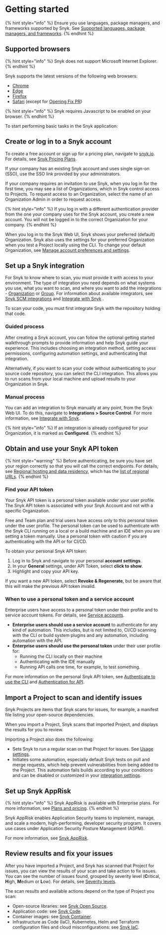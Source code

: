 # Getting started



{% hint style="info" %}
Ensure you use languages, package managers, and frameworks supported by Snyk. See [Supported languages, package managers, and frameworks](../supported-languages-package-managers-and-frameworks/).
{% endhint %}

## Supported browsers

{% hint style="info" %}
Snyk does not support Microsoft Internet Explorer.
{% endhint %}

Snyk supports the latest versions of the following web browsers:

* [Chrome](https://www.google.com/chrome/)
* [Edge](https://www.microsoft.com/en-us/edge?form=MA13FJ)
* [Firefox](https://www.mozilla.org/en-US/firefox/new/)
* [Safari](https://www.apple.com/safari/) (except for [Opening Fix PR](../scan-with-snyk/pull-requests/snyk-pull-or-merge-requests/))

{% hint style="info" %}
Snyk requires Javascript to be enabled on your browser.
{% endhint %}

To start performing basic tasks in the Snyk application:

## **Create or log in to a Snyk account**

To create a free account or sign up for a pricing plan, navigate to [snyk.io](https://snyk.io/). For details, see [Snyk Pricing Plans](https://docs.snyk.io/implement-snyk/enterprise-implementation-guide/trial-limitations).&#x20;

If your company has an existing Snyk account and uses single sign-on (SSO), use the SSO link provided by your administrators.

If your company requires an invitation to use Snyk, when you log in for the first time, you may see a list of Organizations, which in Snyk control access to Projects. To request access to an Organization, select the name of an Organization Admin in order to request access.

{% hint style="info" %}
If you log in with a different authentication provider from the one your company uses for the Snyk account, you create a new account. You will not be logged in to the correct Organization for your company.
{% endhint %}

When you log in to the Snyk Web UI, Snyk shows your preferred (default) Organization. Snyk also uses the settings for your preferred Organization when you test a Project locally using the CLI. To change your default Organization, see [Manage account preferences and settings](snyk-web-ui.md#manage-account-preferences-and-settings).

## **Set up a Snyk integration**

For Snyk to know where to scan, you must provide it with access to your environment. The type of integration you need depends on what systems you use, what you want to scan, and where you want to add the integrations - [Organization](https://docs.snyk.io/integrate-with-snyk#integrations-for-snyk) or [Group](https://docs.snyk.io/integrate-with-snyk#integrations-for-snyk-apprisk). For information about available integrators, see [Snyk SCM integrations](https://docs.snyk.io/scm-ide-and-ci-cd-integrations/snyk-scm-integrations) and [Integrate with Snyk](https://docs.snyk.io/integrate-with-snyk) .

To scan your code, you must first integrate Snyk with the repository holding that code.

### Guided process

After creating a Snyk account, you can follow the optional getting started walkthrough prompts to provide information and help Snyk guide your experience. This includes choosing an integration method, setting access permissions, configuring automation settings, and authenticating that integration.

Alternatively, if you want to scan your code without authenticating to your source code repository, you can select the CLI integration. This allows you to run scans from your local machine and upload results to your Organization in Snyk.

### Manual process

You can add an integration to Snyk manually at any point, from the Snyk Web UI. To do this, navigate to **Integrations > Source Control**. For more information, see [Integrate with Snyk](../integrate-with-snyk/).

{% hint style="info" %}
If an integration is already configured for your Organization, it is marked as **Configured**.
{% endhint %}

## Obtain and use your Snyk API token

{% hint style="warning" %}
Before authenticating, be sure you have set your region correctly so that you will call the correct endpoints. For details, see [Regional hosting and data residency](../working-with-snyk/regional-hosting-and-data-residency.md), which has the [list of regional URLs](../working-with-snyk/regional-hosting-and-data-residency.md#regional-urls).
{% endhint %}

### Find your API token

Your Snyk API token is a personal token available under your user profile. The Snyk API token is associated with your Snyk Account and not with a specific Organization.

Free and Team plan and trial users have access only to this personal token under the user profile. The personal token can be used to authenticate with the Snyk CLI running on a local or a build machine and an IDE when you are setting a token manually. Use a personal token with caution if you are authenticating with the API or for CI/CD.

To obtain your personal Snyk API token:

1. Log in to Snyk and navigate to your personal **account settings**.&#x20;
2. In your **General** settings, under API Token, select **click to show**.
3. Highlight and copy your API key.

If you want a new API token, select **Revoke & Regenerate**, but be aware that this will make the previous API token invalid.

### When to use a personal token and a service account

Enterprise users have access to a personal token under their profile and to service account tokens. For details, see [Service accounts](../enterprise-setup/service-accounts/).

* **Enterprise users should use a service account** to authenticate for any kind of automation. This includes, but is not limited to, CI/CD scanning with the CLI or build system plugins and any automation, including automation with the API.
* **Enterprise users should use the personal token** under their user profile for:
  * Running the CLI locally on their machine
  * Authenticating with the IDE manually
  * Running API calls one time, for example, to test something.

For more information on the personal Snyk API token, see [Authenticate to use the CLI](../snyk-cli/authenticate-to-use-the-cli.md) and [Authentication for API](../snyk-api/rest-api/authentication-for-api/).

## Import a Project to scan and identify issues

Snyk Projects are items that Snyk scans for issues, for example, a manifest file listing your open-source dependencies.

When you import a Project, Snyk scans that imported Project, and displays the results for you to review.

Importing a Project also does the following:

* Sets Snyk to run a regular scan on that Project for issues. See [Usage settings](../snyk-admin/groups-and-organizations/usage-settings.md).
* Initiates some automation, especially default Snyk tests on pull and merge requests, which help prevent vulnerabilities from being added to the Project. This automation fails builds according to your conditions and can be disabled or customized in your [integration settings](../scm-ide-and-ci-cd-integrations/snyk-scm-integrations/).

## Set up Snyk AppRisk&#x20;

{% hint style="info" %}
Snyk AppRisk is available with Enterprise plans. For more information, see [Plans and pricing](https://snyk.io/plans/).
{% endhint %}

Snyk AppRisk enables Application Security teams to implement, manage, and scale a modern, high-performing, developer security program. It covers use cases under Application Security Posture Management (ASPM).&#x20;

For more information, see [Snyk AppRisk](../scan-with-snyk/snyk-apprisk/).

## Review results and fix your issues

After you have imported a Project, and Snyk has scanned that Project for issues, you can view the results of your scan and take action to fix issues.  You can see the number of issues found, grouped by severity level (**C**ritical, **H**igh, **M**edium or **L**ow). For details, see [Severity levels](../manage-risk/prioritize-issues-for-fixing/severity-levels.md).

The scan results and available actions depend on the type of Project you scan:

* Open-source libraries: see [Snyk Open Source](../scan-with-snyk/snyk-open-source/).
* Application code: see [Snyk Code](../scan-with-snyk/snyk-code/).
* Container images: see [Snyk Container](../scan-with-snyk/snyk-container/scan-container-images.md).
* Infrastructure as Code (IaC), Kubernetes, Helm and Terraform configuration files and cloud misconfigurations: see [Snyk IaC](../scan-with-snyk/snyk-iac/).
